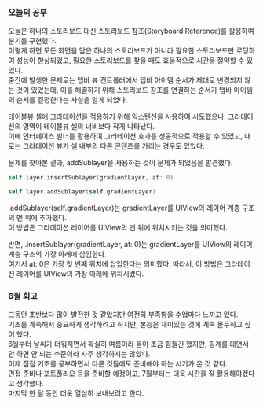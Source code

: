 ### 오늘의 공부

오늘은 하나의 스토리보드 대신 스토리보드 참조(Storyboard Reference)를 활용하여 분기를 구현했다.<br>
이렇게 하면 모든 화면을 담은 하나의 스토리보드가 아니라 필요한 스토리보드만 로딩하여 성능이 향상되었고, 필요한 스토리보드를 찾을 때도 효율적으로 시간을 절약할 수 있었다.<br>
중간에 발생한 문제로는 탭바 뷰 컨트롤러에서 탭바 아이템 순서가 제대로 변경되지 않는 것이 있었는데, 이를 해결하기 위해 스토리보드 참조를 연결하는 순서가 탭바 아이템의 순서를 결정한다는 사실을 알게 되었다.<br>

테이블뷰 셀에 그라데이션을 적용하기 위해 익스텐션을 사용하여 시도했으나, 그라데이션의 영역이 테이블뷰 셀의 너비보다 작게 나타났다.<br>
이에 인터페이스 빌더를 활용하여 그라데이션 효과를 성공적으로 적용할 수 있었고, 때로는 그라데이션 뷰가 셀 내부의 다른 콘텐츠를 가리는 경우도 있었다.<br>

문제를 찾아본 결과, addSublayer을 사용하는 것이 문제가 되었음을 발견했다.<br>

```swift
self.layer.insertSublayer(gradientLayer, at: 0)

self.layer.addSublayer(self.gradientLayer)
```

.addSublayer(self.gradientLayer)는 gradientLayer를 UIView의 레이어 계층 구조의 맨 위에 추가했다.<br>
이 방법은 그라데이션 레이어를 UIView의 맨 위에 위치시키는 것을 의미했다.<br>

반면, .insertSublayer(gradientLayer, at: 0)는 gradientLayer를 UIView의 레이어 계층 구조의 가장 아래에 삽입한다.<br>
여기서 at: 0은 가장 첫 번째 위치에 삽입한다는 의미했다. 따라서, 이 방법은 그라데이션 레이어를 UIView의 가장 아래에 위치시켰다.<br>

### 6월 회고

그동안 초반보다 많이 발전한 것 같았지만 여전히 부족함을 수업마다 느끼고 있다.<br>
기초를 계속해서 중요하게 생각하려고 하지만, 본능은 재미있는 것에 계속 몰두하고 싶어 했다.<br>
6월부터 날씨가 더워지면서 확실히 여름이라 몸이 조금 힘들긴 했지만, 핑계를 대면서 안 하면 안 되는 수준이라 자주 생각하지는 않았다.<br>
이제 점점 기초를 공부하면서 다른 것들에도 준비해야 하는 시기가 온 것 같다.<br>
면접 준비나 포트폴리오 등을 준비할 예정이고, 7월부터는 더욱 시간을 잘 활용해야겠다고 생각했다.<br>
마지막 한 달 동안 더욱 열심히 보내보려고 한다.<br>
